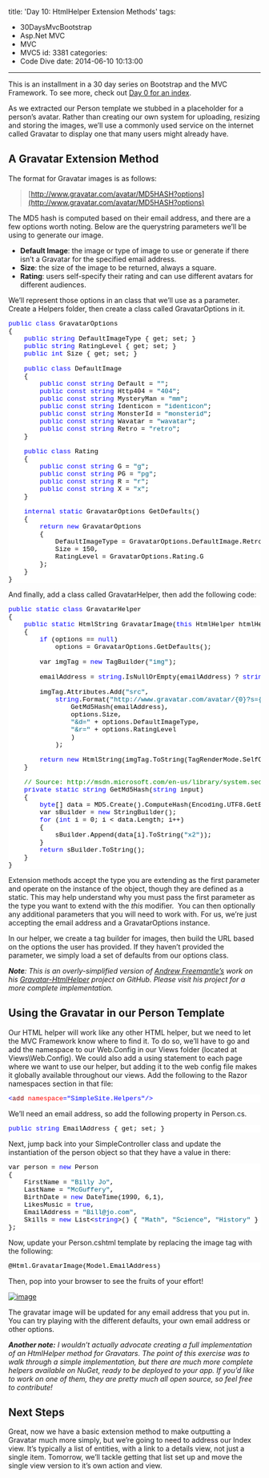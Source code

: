 title: 'Day 10: HtmlHelper Extension Methods'
tags:
  - 30DaysMvcBootstrap
  - Asp.Net MVC
  - MVC
  - MVC5
id: 3381
categories:
  - Code Dive
date: 2014-06-10 10:13:00
---

This is an installment in a 30 day series on Bootstrap and the MVC Framework. To see more, check out [Day 0 for an index](http://jameschambers.com/2014/06/day-0-boothstrapping-mvc-for-the-next-30-days/).

As we extracted our Person template we stubbed in a placeholder for a person’s avatar. Rather than creating our own system for uploading, resizing and storing the images, we’ll use a commonly used service on the internet called Gravatar to display one that many users might already have.

## A Gravatar Extension Method

The format for Gravatar images is as follows:
 > [http://www.gravatar.com/avatar/MD5HASH?options](http://www.gravatar.com/avatar/MD5HASH?options) 

The MD5 hash is computed based on their email address, and there are a few options worth noting. Below are the querystring parameters we’ll be using to generate our image.

*   **Default Image**: the image or type of image to use or generate if there isn’t a Gravatar for the specified email address.  <li>**Size**: the size of the image to be returned, always a square.  <li>**Rating**: users self-specify their rating and can use different avatars for different audiences. 

We’ll represent those options in an class that we’ll use as a parameter.&nbsp; Create a Helpers folder, then create a class called GravatarOptions in it.
<pre class="csharpcode"><span class="kwrd">public</span> <span class="kwrd">class</span> GravatarOptions
{
    <span class="kwrd">public</span> <span class="kwrd">string</span> DefaultImageType { get; set; }
    <span class="kwrd">public</span> <span class="kwrd">string</span> RatingLevel { get; set; }
    <span class="kwrd">public</span> <span class="kwrd">int</span> Size { get; set; }

    <span class="kwrd">public</span> <span class="kwrd">class</span> DefaultImage
    {
        <span class="kwrd">public</span> <span class="kwrd">const</span> <span class="kwrd">string</span> Default = <span class="str">""</span>;
        <span class="kwrd">public</span> <span class="kwrd">const</span> <span class="kwrd">string</span> Http404 = <span class="str">"404"</span>;
        <span class="kwrd">public</span> <span class="kwrd">const</span> <span class="kwrd">string</span> MysteryMan = <span class="str">"mm"</span>;
        <span class="kwrd">public</span> <span class="kwrd">const</span> <span class="kwrd">string</span> Identicon = <span class="str">"identicon"</span>;
        <span class="kwrd">public</span> <span class="kwrd">const</span> <span class="kwrd">string</span> MonsterId = <span class="str">"monsterid"</span>;
        <span class="kwrd">public</span> <span class="kwrd">const</span> <span class="kwrd">string</span> Wavatar = <span class="str">"wavatar"</span>;
        <span class="kwrd">public</span> <span class="kwrd">const</span> <span class="kwrd">string</span> Retro = <span class="str">"retro"</span>;
    }

    <span class="kwrd">public</span> <span class="kwrd">class</span> Rating
    {
        <span class="kwrd">public</span> <span class="kwrd">const</span> <span class="kwrd">string</span> G = <span class="str">"g"</span>;
        <span class="kwrd">public</span> <span class="kwrd">const</span> <span class="kwrd">string</span> PG = <span class="str">"pg"</span>;
        <span class="kwrd">public</span> <span class="kwrd">const</span> <span class="kwrd">string</span> R = <span class="str">"r"</span>;
        <span class="kwrd">public</span> <span class="kwrd">const</span> <span class="kwrd">string</span> X = <span class="str">"x"</span>;
    }

    <span class="kwrd">internal</span> <span class="kwrd">static</span> GravatarOptions GetDefaults()
    {
        <span class="kwrd">return</span> <span class="kwrd">new</span> GravatarOptions
        {
            DefaultImageType = GravatarOptions.DefaultImage.Retro,
            Size = 150,
            RatingLevel = GravatarOptions.Rating.G
        };
    }
}</pre>
<style type="text/css">.csharpcode, .csharpcode pre
{
	font-size: small;
	color: black;
	font-family: consolas, "Courier New", courier, monospace;
	background-color: #ffffff;
	/*white-space: pre;*/
}
.csharpcode pre { margin: 0em; }
.csharpcode .rem { color: #008000; }
.csharpcode .kwrd { color: #0000ff; }
.csharpcode .str { color: #006080; }
.csharpcode .op { color: #0000c0; }
.csharpcode .preproc { color: #cc6633; }
.csharpcode .asp { background-color: #ffff00; }
.csharpcode .html { color: #800000; }
.csharpcode .attr { color: #ff0000; }
.csharpcode .alt 
{
	background-color: #f4f4f4;
	width: 100%;
	margin: 0em;
}
.csharpcode .lnum { color: #606060; }
</style>

And finally, add a class called GravatarHelper, then add the following code:
<pre class="csharpcode"><span class="kwrd">public</span> <span class="kwrd">static</span> <span class="kwrd">class</span> GravatarHelper
{
    <span class="kwrd">public</span> <span class="kwrd">static</span> HtmlString GravatarImage(<span class="kwrd">this</span> HtmlHelper htmlHelper, <span class="kwrd">string</span> emailAddress, GravatarOptions options = <span class="kwrd">null</span>)
    {
        <span class="kwrd">if</span> (options == <span class="kwrd">null</span>)
            options = GravatarOptions.GetDefaults();

        var imgTag = <span class="kwrd">new</span> TagBuilder(<span class="str">"img"</span>);

        emailAddress = <span class="kwrd">string</span>.IsNullOrEmpty(emailAddress) ? <span class="kwrd">string</span>.Empty : emailAddress.Trim().ToLower();

        imgTag.Attributes.Add(<span class="str">"src"</span>,
            <span class="kwrd">string</span>.Format(<span class="str">"http://www.gravatar.com/avatar/{0}?s={1}{2}{3}"</span>,
                GetMd5Hash(emailAddress),
                options.Size,
                <span class="str">"&amp;d="</span> + options.DefaultImageType,
                <span class="str">"&amp;r="</span> + options.RatingLevel
                )
            );

        <span class="kwrd">return</span> <span class="kwrd">new</span> HtmlString(imgTag.ToString(TagRenderMode.SelfClosing));
    }

    <span class="rem">// Source: http://msdn.microsoft.com/en-us/library/system.security.cryptography.md5.aspx</span>
    <span class="kwrd">private</span> <span class="kwrd">static</span> <span class="kwrd">string</span> GetMd5Hash(<span class="kwrd">string</span> input)
    {
        <span class="kwrd">byte</span>[] data = MD5.Create().ComputeHash(Encoding.UTF8.GetBytes(input));
        var sBuilder = <span class="kwrd">new</span> StringBuilder();
        <span class="kwrd">for</span> (<span class="kwrd">int</span> i = 0; i &lt; data.Length; i++)
        {
            sBuilder.Append(data[i].ToString(<span class="str">"x2"</span>));
        }
        <span class="kwrd">return</span> sBuilder.ToString();
    }
}</pre>
<style type="text/css">.csharpcode, .csharpcode pre
{
	font-size: small;
	color: black;
	font-family: consolas, "Courier New", courier, monospace;
	background-color: #ffffff;
	/*white-space: pre;*/
}
.csharpcode pre { margin: 0em; }
.csharpcode .rem { color: #008000; }
.csharpcode .kwrd { color: #0000ff; }
.csharpcode .str { color: #006080; }
.csharpcode .op { color: #0000c0; }
.csharpcode .preproc { color: #cc6633; }
.csharpcode .asp { background-color: #ffff00; }
.csharpcode .html { color: #800000; }
.csharpcode .attr { color: #ff0000; }
.csharpcode .alt 
{
	background-color: #f4f4f4;
	width: 100%;
	margin: 0em;
}
.csharpcode .lnum { color: #606060; }
</style>

Extension methods accept the type you are extending as the first parameter and operate on the instance of the object, though they are defined as a static. This may help understand why you must pass the first parameter as the type you want to extend with the _this_ modifier.&nbsp; You can then optionally any additional parameters that you will need to work with. For us, we’re just accepting the email address and a GravatarOptions instance.

In our helper, we create a tag builder for images, then build the URL based on the options the user has provided. If they haven’t provided the parameter, we simply load a set of defaults from our options class.

_**Note**: This is an overly-simplified version of [Andrew Freemantle’s](https://github.com/AndrewFreemantle) work on his [Gravatar-HtmlHelper](https://github.com/AndrewFreemantle/Gravatar-HtmlHelper) project on GitHub. Please visit his project for a more complete implementation._

## Using the Gravatar in our Person Template

Our HTML helper will work like any other HTML helper, but we need to let the MVC Framework know where to find it. To do so, we’ll have to go and add the namespace to our Web.Config in our Views folder (located at Views\Web.Config). We could also add a using statement to each page where we want to use our helper, but adding it to the web config file makes it globally available throughout our views. Add the following to the Razor namespaces section in that file:
<pre class="csharpcode"><span class="kwrd">&lt;</span><span class="html">add</span> <span class="attr">namespace</span><span class="kwrd">="SimpleSite.Helpers"</span><span class="kwrd">/&gt;</span></pre>

We’ll need an email address, so add the following property in Person.cs.
<pre class="csharpcode"><span class="kwrd">public</span> <span class="kwrd">string</span> EmailAddress { get; set; }</pre>
<style type="text/css">.csharpcode, .csharpcode pre
{
	font-size: small;
	color: black;
	font-family: consolas, "Courier New", courier, monospace;
	background-color: #ffffff;
	/*white-space: pre;*/
}
.csharpcode pre { margin: 0em; }
.csharpcode .rem { color: #008000; }
.csharpcode .kwrd { color: #0000ff; }
.csharpcode .str { color: #006080; }
.csharpcode .op { color: #0000c0; }
.csharpcode .preproc { color: #cc6633; }
.csharpcode .asp { background-color: #ffff00; }
.csharpcode .html { color: #800000; }
.csharpcode .attr { color: #ff0000; }
.csharpcode .alt 
{
	background-color: #f4f4f4;
	width: 100%;
	margin: 0em;
}
.csharpcode .lnum { color: #606060; }
</style>

Next, jump back into your SimpleController class and update the instantiation of the person object so that they have a value in there:
<pre class="csharpcode">var person = <span class="kwrd">new</span> Person
{
    FirstName = <span class="str">"Billy Jo"</span>,
    LastName = <span class="str">"McGuffery"</span>,
    BirthDate = <span class="kwrd">new</span> DateTime(1990, 6,1),
    LikesMusic = <span class="kwrd">true</span>,
    EmailAddress = <span class="str">"Bill@jo.com"</span>,
    Skills = <span class="kwrd">new</span> List&lt;<span class="kwrd">string</span>&gt;() { <span class="str">"Math"</span>, <span class="str">"Science"</span>, <span class="str">"History"</span> }
};</pre>
<style type="text/css">.csharpcode, .csharpcode pre
{
	font-size: small;
	color: black;
	font-family: consolas, "Courier New", courier, monospace;
	background-color: #ffffff;
	/*white-space: pre;*/
}
.csharpcode pre { margin: 0em; }
.csharpcode .rem { color: #008000; }
.csharpcode .kwrd { color: #0000ff; }
.csharpcode .str { color: #006080; }
.csharpcode .op { color: #0000c0; }
.csharpcode .preproc { color: #cc6633; }
.csharpcode .asp { background-color: #ffff00; }
.csharpcode .html { color: #800000; }
.csharpcode .attr { color: #ff0000; }
.csharpcode .alt 
{
	background-color: #f4f4f4;
	width: 100%;
	margin: 0em;
}
.csharpcode .lnum { color: #606060; }
</style>

Now, update your Person.cshtml template by replacing the image tag with the following:
<pre class="csharpcode">@Html.GravatarImage(Model.EmailAddress)</pre>
<style type="text/css">.csharpcode, .csharpcode pre
{
	font-size: small;
	color: black;
	font-family: consolas, "Courier New", courier, monospace;
	background-color: #ffffff;
	/*white-space: pre;*/
}
.csharpcode pre { margin: 0em; }
.csharpcode .rem { color: #008000; }
.csharpcode .kwrd { color: #0000ff; }
.csharpcode .str { color: #006080; }
.csharpcode .op { color: #0000c0; }
.csharpcode .preproc { color: #cc6633; }
.csharpcode .asp { background-color: #ffff00; }
.csharpcode .html { color: #800000; }
.csharpcode .attr { color: #ff0000; }
.csharpcode .alt 
{
	background-color: #f4f4f4;
	width: 100%;
	margin: 0em;
}
.csharpcode .lnum { color: #606060; }
</style>

Then, pop into your browser to see the fruits of your effort!

[![image](http://jameschambers.com/wp-content/uploads/2014/06/image_thumb3.png "image")](http://jameschambers.com/wp-content/uploads/2014/06/image18.png)

The gravatar image will be updated for any email address that you put in. You can try playing with the different defaults, your own email address or other options. 

_**Another note:** I wouldn’t actually advocate creating a full implementation of an HtmlHelper method for Gravatars. The point of this exercise was to walk through a simple implementation, but there are much more complete helpers available on NuGet, ready to be deployed to your app. If you’d like to work on one of them, they are pretty much all open source, so feel free to contribute!_

## Next Steps

Great, now we have a basic extension method to make outputting a Gravatar much more simply, but we’re going to need to address our Index view. It’s typically a list of entities, with a link to a details view, not just a single item. Tomorrow, we’ll tackle getting that list set up and move the single view version to it’s own action and view.